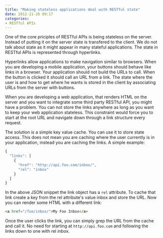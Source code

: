 ```yaml
---
title: "Making stateless applications deal with RESTful state"
date: 2012-11-26 09:17
categories:
- RESTful APIs
---
```


One of the core priciples of RESTful APIs is being stateless on the
server. Instead of putting it on the server state is transfered to the
client. We do not talk about state as it might appear in many stateful
applications. The state in RESTful APIs is represented through
hyperlinks.

Hyperlinks allow applications to make navigation similar to
browsers. When you are developing a mobile application, your buttons
should behave like links in a browser. Your application should not
build the URLs to call. When the button is clicked it should call an
URL from a link. The state where the user is and how to get where he
wants is stored in the client by associating URLs from the server with
buttons.

When you are developing a web application, that renders HTML on the
server and you want to integrate some third party RESTful API, you
might have a problem. You can not store the links anywhere as long as
you want to keep your web application stateless. This constraint would
force you to start at the root URL and navigate down through a link
structure every request.

The solution is a simple key value cache. You can use it to store
state access. This does not mean you are caching where the user
currently is in your application, instead you are caching the links. A
simple example:

```javascript
{
  "links": [
    {
      "href": "http://api.foo.com/inbox/",
      "rel": "inbox"
    }
  ]
}
```

In the above JSON snippet the link object has a ```rel``` attribute. To
cache that link create a key from the rel attribute's value inbox and
store the URL. Now you can render some HTML with a different link:

```html
<a href="/foo/inbox/">My Foo Inbox</a>
```

Once the user clicks the link, you can simply grep the URL from the
cache and call it. No need for starting at ```http://api.foo.com``` and
following the links down to one with rel inbox.
